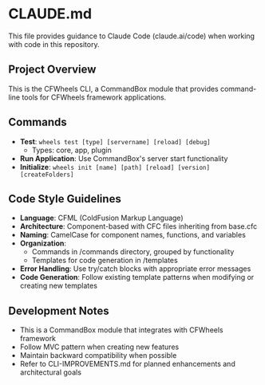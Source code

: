 # CLAUDE.md

This file provides guidance to Claude Code (claude.ai/code) when working with code in this repository.

## Project Overview
This is the CFWheels CLI, a CommandBox module that provides command-line tools for CFWheels framework applications.

## Commands
- **Test**: `wheels test [type] [servername] [reload] [debug]`
  - Types: core, app, plugin
- **Run Application**: Use CommandBox's server start functionality
- **Initialize**: `wheels init [name] [path] [reload] [version] [createFolders]`

## Code Style Guidelines
- **Language**: CFML (ColdFusion Markup Language)
- **Architecture**: Component-based with CFC files inheriting from base.cfc
- **Naming**: CamelCase for component names, functions, and variables
- **Organization**:
  - Commands in /commands directory, grouped by functionality
  - Templates for code generation in /templates
- **Error Handling**: Use try/catch blocks with appropriate error messages
- **Code Generation**: Follow existing template patterns when modifying or creating new templates

## Development Notes
- This is a CommandBox module that integrates with CFWheels framework
- Follow MVC pattern when creating new features
- Maintain backward compatibility when possible
- Refer to CLI-IMPROVEMENTS.md for planned enhancements and architectural goals